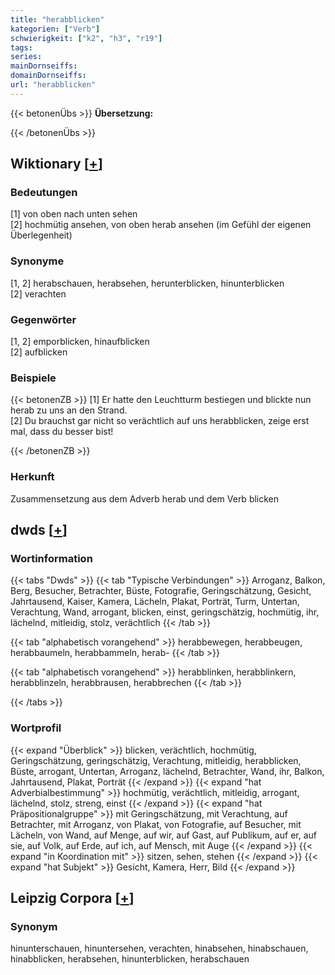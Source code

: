 ```yaml
---
title: "herabblicken"
kategorien: ["Verb"]
schwierigkeit: ["k2", "h3", "r19"]
tags:
series:
mainDornseiffs:
domainDornseiffs:
url: "herabblicken"
---
```


{{< betonenÜbs >}}
**Übersetzung:**  
  
{{< /betonenÜbs >}}

## Wiktionary [[+](https://de.wiktionary.org/wiki/herabblicken)]

### Bedeutungen
[1] von oben nach unten sehen  
[2] hochmütig ansehen, von oben herab ansehen (im Gefühl der eigenen Überlegenheit)  

### Synonyme
[1, 2] herabschauen, herabsehen, herunterblicken, hinunterblicken  
[2] verachten  

### Gegenwörter
[1, 2] emporblicken, hinaufblicken  
[2] aufblicken  

### Beispiele
{{< betonenZB >}}
[1] Er hatte den Leuchtturm bestiegen und blickte nun herab zu uns an den Strand.  
[2] Du brauchst gar nicht so verächtlich auf uns herabblicken, zeige erst mal, dass du besser bist!  

{{< /betonenZB >}}
### Herkunft
Zusammensetzung aus dem Adverb herab und dem Verb blicken  



## dwds [[+](https://www.dwds.de/wb/herabblicken)]

### Wortinformation
{{< tabs "Dwds" >}}
{{< tab "Typische Verbindungen" >}}
Arroganz, Balkon, Berg, Besucher, Betrachter, Büste, Fotografie, Geringschätzung, Gesicht, Jahrtausend, Kaiser, Kamera, Lächeln, Plakat, Porträt, Turm, Untertan, Verachtung, Wand, arrogant, blicken, einst, geringschätzig, hochmütig, ihr, lächelnd, mitleidig, stolz, verächtlich
{{< /tab >}}

{{< tab "alphabetisch vorangehend" >}}
herabbewegen, herabbeugen, herabbaumeln, herabbammeln, herab-
{{< /tab >}}

{{< tab "alphabetisch vorangehend" >}}
herabblinken, herabblinkern, herabblinzeln, herabbrausen, herabbrechen
{{< /tab >}}

{{< /tabs >}}

### Wortprofil
{{< expand "Überblick" >}} blicken, verächtlich, hochmütig, Geringschätzung, geringschätzig, Verachtung, mitleidig, herabblicken, Büste, arrogant, Untertan, Arroganz, lächelnd, Betrachter, Wand, ihr, Balkon, Jahrtausend, Plakat, Porträt {{< /expand >}}
{{< expand "hat Adverbialbestimmung" >}} hochmütig, verächtlich, mitleidig, arrogant, lächelnd, stolz, streng, einst {{< /expand >}}
{{< expand "hat Präpositionalgruppe" >}} mit Geringschätzung, mit Verachtung, auf Betrachter, mit Arroganz, von Plakat, von Fotografie, auf Besucher, mit Lächeln, von Wand, auf Menge, auf wir, auf Gast, auf Publikum, auf er, auf sie, auf Volk, auf Erde, auf ich, auf Mensch, mit Auge {{< /expand >}}
{{< expand "in Koordination mit" >}} sitzen, sehen, stehen {{< /expand >}}
{{< expand "hat Subjekt" >}} Gesicht, Kamera, Herr, Bild {{< /expand >}}

## Leipzig Corpora [[+](https://corpora.uni-leipzig.de/en/res?word=herabblicken&corpusId=deu_newscrawl-public_2018)]


### Synonym
hinunterschauen, hinuntersehen, verachten, hinabsehen, hinabschauen, hinabblicken, herabsehen, hinunterblicken, herabschauen

